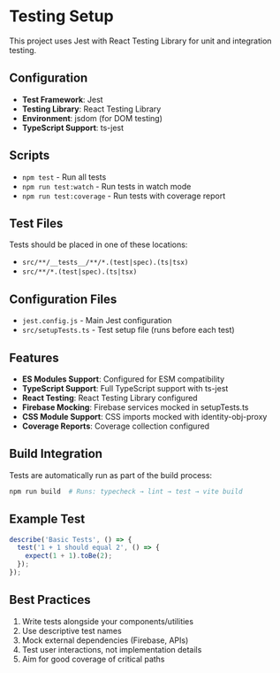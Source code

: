 # Testing Setup

This project uses Jest with React Testing Library for unit and integration testing.

## Configuration

- **Test Framework**: Jest
- **Testing Library**: React Testing Library
- **Environment**: jsdom (for DOM testing)
- **TypeScript Support**: ts-jest

## Scripts

- `npm test` - Run all tests
- `npm run test:watch` - Run tests in watch mode
- `npm run test:coverage` - Run tests with coverage report

## Test Files

Tests should be placed in one of these locations:
- `src/**/__tests__/**/*.(test|spec).(ts|tsx)`
- `src/**/*.(test|spec).(ts|tsx)`

## Configuration Files

- `jest.config.js` - Main Jest configuration
- `src/setupTests.ts` - Test setup file (runs before each test)

## Features

- **ES Modules Support**: Configured for ESM compatibility
- **TypeScript Support**: Full TypeScript support with ts-jest
- **React Testing**: React Testing Library configured
- **Firebase Mocking**: Firebase services mocked in setupTests.ts
- **CSS Module Support**: CSS imports mocked with identity-obj-proxy
- **Coverage Reports**: Coverage collection configured

## Build Integration

Tests are automatically run as part of the build process:
```bash
npm run build  # Runs: typecheck → lint → test → vite build
```

## Example Test

```typescript
describe('Basic Tests', () => {
  test('1 + 1 should equal 2', () => {
    expect(1 + 1).toBe(2);
  });
});
```

## Best Practices

1. Write tests alongside your components/utilities
2. Use descriptive test names
3. Mock external dependencies (Firebase, APIs)
4. Test user interactions, not implementation details
5. Aim for good coverage of critical paths 
